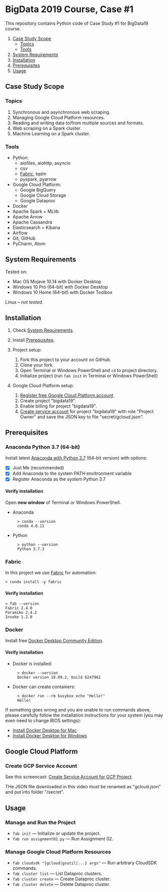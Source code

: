 BigData 2019 Course, Case #1
============================

This repository contains Python code of Case Study #1 for BigData19 course.

1. [Case Study Scope](#case-study-scope)
    * [Topics](#topics)
    * [Tools](#tools)
1. [System Requirements](#system-requirements)
1. [Installation](#installation)
1. [Prerequisites](#prerequisites)
1. [Usage](#usage)


Case Study Scope
----------------

### Topics

1. Synchronous and asynchronous web scraping.
1. Managing Google Cloud Platform resources.
1. Reading and writing data to/from multiple sources and formats.
1. Web scraping on a Spark cluster.
1. Machine Learning on a Spark cluster.

### Tools

* Python:
    * aiofiles, aiohttp, asyncio
    * csv
    * [Fabric](http://www.fabfile.org), tqdm
    * pyspark, pyarrow
* Google Cloud Platform:
    * Google BigQuery
    * Google Cloud Storage
    * Google Dataproc
* Docker
* Apache Spark + MLlib
* Apache Arrow
* Apache Cassandra
* Elasticsearch + Kibana
* Airflow
* Git, GitHub
* PyCharm, Atom


System Requirements
-------------------

Tested on:

* Mac OS Mojave 10.14  with Docker Desktop
* Windows 10 Pro (64-bit) with Docker Desktop
* Windows 10 Home (64-bit) with Docker Toolbox

Linux – _not tested_.


Installation
------------

1. Check [System Requirements](#system-requirements).

1. Install [Prerequisites](#prerequisites).

1. Project setup:
    1. Fork this project to your account on GitHub.
    1. Clone your fork.
    1. Open Terminal or Windows PowerShell and `cd` to project directory.
    1. Initialize project (run `fab init` in Terminal or Windows PowerShell)

1. Google Cloud Platform setup:
    1. [Register free Google Cloud Platform account](https://cloud.google.com/free).
    1. Create project "bigdata19".
    1. Enable billing for project "bigdata19".
    1. [Create service account](#create-gcp-service-account)
        for project "bigdata19" with role "Project Owner" and save the JSON key to file "secret/gcloud.json".


Prerequisites
-------------

### Anaconda Python 3.7 (64-bit)

Install latest [Anaconda with Python 3.7](https://www.anaconda.com/distribution/) (64-bit version) with  options:

* [x] Just Me (recommended)
* [x] Add Anaconda to the system PATH envitronment variable
* [x] Register Anaconda as the system Python 3.7

#### Verify installation

Open **new window** of Terminal or Windows PowerShell.

* Anaconda

        > conda --version
        conda 4.6.11
    
* Python

        > python --version
        Python 3.7.3


### Fabric

In this project we use [Fabric](http://www.fabfile.org) for automation:

    > conda install -y fabric

#### Verify installation

    > fab --version
    Fabric 2.4.0
    Paramiko 2.4.2
    Invoke 1.2.0


### Docker

Install free [Docker Desktop Community Edition](https://hub.docker.com/search/?type=edition&offering=community).

#### Verify installation

* Docker is installed:

        > docker --version
        Docker version 18.09.2, build 6247962
    
* Docker can create containers:

        > docker run --rm busybox echo "Hello!"
        Hello!
    
If something goes wrong and you are unable to run commands above,
please carefully follow the installation instructions for your system
(you may even need to change BIOS settings):

* [Install Docker Desktop for Mac](https://docs.docker.com/docker-for-mac/install/)
* [Install Docker Desktop for Windows](https://docs.docker.com/docker-for-windows/install/)


## Google Cloud Platform

### Create GCP Service Account

See this screencast: [Create Service Account for GCP Project](https://www.youtube.com/watch?v=6tWWc4dhrbM).

THe JSON file downloaded in this video must be renamed as "gcloud.json" and put into folder "/secret".


Usage
-----

### Manage and Run the Project

* `fab init` — Initialize or update the project.
* `fab run assignment02.py` — Run Assignment 02.

### Manage Google Cloud Platform Resources

* `fab cloudsdk "{gcloud|gsutil|...} args"` — Run arbitrary CloudSDK commands.
* `fab cluster list` — List Dataproc clusters.
* `fab cluster create` — Create Dataproc cluster.
* `fab cluster delete` — Delete Dataproc cluster.
